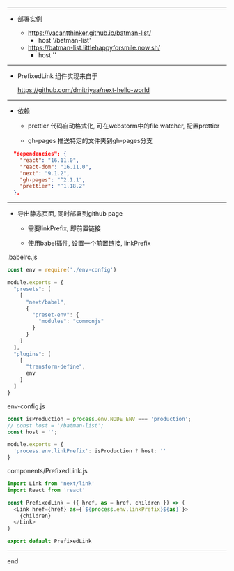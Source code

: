 
---

 - 部署实例
    
    - https://vacantthinker.github.io/batman-list/
        - host '/batman-list'
    - https://batman-list.littlehappyforsmile.now.sh/
        - host ''

---

 - PrefixedLink 组件实现来自于

    https://github.com/dmitriyaa/next-hello-world

---

 - 依赖
    
    - prettier 代码自动格式化, 可在webstorm中的file watcher, 配置prettier
    
    - gh-pages 推送特定的文件夹到gh-pages分支

```json
  "dependencies": {
    "react": "16.11.0",
    "react-dom": "16.11.0",
    "next": "9.1.2",
    "gh-pages": "^2.1.1",
    "prettier": "^1.18.2"
  },

```

---

 - 导出静态页面, 同时部署到github page
    
    - 需要linkPrefix, 即前置链接
    
    - 使用babel插件, 设置一个前置链接, linkPrefix

.babelrc.js
```javascript
const env = require('./env-config')

module.exports = {
  "presets": [
    [
      "next/babel",
      {
        "preset-env": {
          "modules": "commonjs"
        }
      }
    ]
  ],
  "plugins": [
    [
      "transform-define",
      env
    ]
  ]
}


```

env-config.js
```javascript
const isProduction = process.env.NODE_ENV === 'production';
// const host = '/batman-list';
const host = '';

module.exports = {
  'process.env.linkPrefix': isProduction ? host: ''
}

```

components/PrefixedLink.js
```javascript
import Link from 'next/link'
import React from 'react'

const PrefixedLink = ({ href, as = href, children }) => (
  <Link href={href} as={`${process.env.linkPrefix}${as}`}>
    {children}
  </Link>
)

export default PrefixedLink

```

---
end
